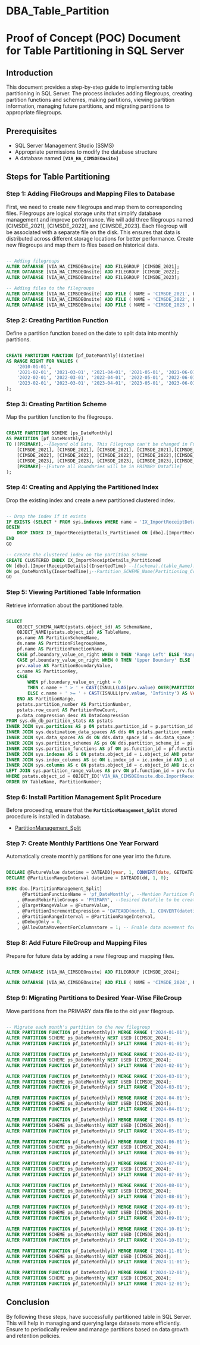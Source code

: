 # DBA_Table_Partition

# **Proof of Concept (POC) Document for Table Partitioning in SQL Server**

## **Introduction**

This document provides a step-by-step guide to implementing table partitioning in SQL Server. The process includes adding filegroups, creating partition functions and schemes, making partitions, viewing partition information, managing future partitions, and migrating partitions to appropriate filegroups.

## **Prerequisites**

- SQL Server Management Studio (SSMS)
- Appropriate permissions to modify the database structure
- A database named **`[VIA_HA_CIMSDEOnsite]`**

## **Steps for Table Partitioning**

### **Step 1: Adding FileGroups and Mapping Files to Database**
First, we need to create new filegroups and map them to corresponding files. Filegroups are logical storage units that simplify database management and improve performance. We will add three filegroups named [CIMSDE_2021], [CIMSDE_2022], and [CIMSDE_2023]. Each filegroup will be associated with a separate file on the disk. This ensures that data is distributed across different storage locations for better performance.
Create new filegroups and map them to files based on historical data.

```sql

-- Adding filegroups
ALTER DATABASE [VIA_HA_CIMSDEOnsite] ADD FILEGROUP [CIMSDE_2021];
ALTER DATABASE [VIA_HA_CIMSDEOnsite] ADD FILEGROUP [CIMSDE_2022];
ALTER DATABASE [VIA_HA_CIMSDEOnsite] ADD FILEGROUP [CIMSDE_2023];

-- Adding files to the filegroups
ALTER DATABASE [VIA_HA_CIMSDEOnsite] ADD FILE ( NAME = 'CIMSDE_2021', FILENAME = 'W:\Temp\!!POC_Data_Table_Partition\HA_Test_Datafiles\CIMSDE_2021.ndf') TO FILEGROUP [CIMSDE_2021];
ALTER DATABASE [VIA_HA_CIMSDEOnsite] ADD FILE ( NAME = 'CIMSDE_2022', FILENAME = 'W:\Temp\!!POC_Data_Table_Partition\HA_Test_Datafiles\CIMSDE_2022.ndf') TO FILEGROUP [CIMSDE_2022];
ALTER DATABASE [VIA_HA_CIMSDEOnsite] ADD FILE ( NAME = 'CIMSDE_2023', FILENAME = 'W:\Temp\!!POC_Data_Table_Partition\HA_Test_Datafiles\CIMSDE_2023.ndf') TO FILEGROUP [CIMSDE_2023];

```

### **Step 2: Creating Partition Function**

Define a partition function based on the date to split data into monthly partitions.

```sql

CREATE PARTITION FUNCTION [pf_DateMonthly](datetime)
AS RANGE RIGHT FOR VALUES (
    '2010-01-01',
	'2021-02-01', '2021-03-01', '2021-04-01', '2021-05-01', '2021-06-01','2021-07-01', '2021-08-01', '2021-09-01', '2021-10-01', '2021-11-01','2021-12-01', '2022-01-01',
	'2022-02-01', '2022-03-01', '2022-04-01', '2022-05-01', '2022-06-01','2022-07-01', '2022-08-01', '2022-09-01', '2022-10-01', '2022-11-01', '2022-12-01', '2023-01-01',
	'2023-02-01', '2023-03-01', '2023-04-01', '2023-05-01', '2023-06-01', '2023-07-01', '2023-08-01', '2023-09-01', '2023-10-01', '2023-11-01', '2023-12-01', '2024-01-01'
);

```

### **Step 3: Creating Partition Scheme**

Map the partition function to the filegroups.

```sql

CREATE PARTITION SCHEME [ps_DateMonthly]
AS PARTITION [pf_DateMonthly]
TO ([PRIMARY],--[Beyond old Data, This Filegroup can't be changed in Future]
    [CIMSDE_2021], [CIMSDE_2021], [CIMSDE_2021], [CIMSDE_2021],[CIMSDE_2021], [CIMSDE_2021], [CIMSDE_2021], [CIMSDE_2021], [CIMSDE_2021],[CIMSDE_2021], [CIMSDE_2021],[CIMSDE_2021],
	[CIMSDE_2022], [CIMSDE_2022], [CIMSDE_2022], [CIMSDE_2022],[CIMSDE_2022], [CIMSDE_2022], [CIMSDE_2022], [CIMSDE_2022], [CIMSDE_2022],[CIMSDE_2022], [CIMSDE_2022],[CIMSDE_2022],
	[CIMSDE_2023], [CIMSDE_2023], [CIMSDE_2023], [CIMSDE_2023],[CIMSDE_2023], [CIMSDE_2023], [CIMSDE_2023], [CIMSDE_2023], [CIMSDE_2023],[CIMSDE_2023], [CIMSDE_2023],[CIMSDE_2023],
	[PRIMARY]--[Future all Boundaries will be in PRIMARY Datafile]
);

```

### **Step 4: Creating and Applying the Partitioned Index**

Drop the existing index and create a new partitioned clustered index.

```sql

-- Drop the index if it exists
IF EXISTS (SELECT * FROM sys.indexes WHERE name = 'IX_ImportReceiptDetails_Partitioned' AND object_id = OBJECT_ID('dbo.ImportReceiptDetails'))
BEGIN
    DROP INDEX IX_ImportReceiptDetails_Partitioned ON [dbo].[ImportReceiptDetails];
END
GO

-- Create the clustered index on the partition scheme
CREATE CLUSTERED INDEX IX_ImportReceiptDetails_Partitioned
ON [dbo].[ImportReceiptDetails](InsertedTime) --[(schema).(table_Name).(Partitioning_Column_Name)]
ON ps_DateMonthly(InsertedTime);--Partition_SCHEME_Name(Partitioning_Column_Name)
GO

```

### **Step 5: Viewing Partitioned Table Information**

Retrieve information about the partitioned table.

```sql

SELECT
    OBJECT_SCHEMA_NAME(pstats.object_id) AS SchemaName,
    OBJECT_NAME(pstats.object_id) AS TableName,
    ps.name AS PartitionSchemeName,
    ds.name AS PartitionFilegroupName,
    pf.name AS PartitionFunctionName,
    CASE pf.boundary_value_on_right WHEN 0 THEN 'Range Left' ELSE 'Range Right' END AS PartitionFunctionRange,
    CASE pf.boundary_value_on_right WHEN 0 THEN 'Upper Boundary' ELSE 'Lower Boundary' END AS PartitionBoundary,
    prv.value AS PartitionBoundaryValue,
    c.name AS PartitionKey,
    CASE
        WHEN pf.boundary_value_on_right = 0
        THEN c.name + ' > ' + CAST(ISNULL(LAG(prv.value) OVER(PARTITION BY pstats.object_id ORDER BY pstats.object_id, pstats.partition_number), 'Infinity') AS VARCHAR(100)) + ' and ' + c.name + ' <= ' + CAST(ISNULL(prv.value, 'Infinity') AS VARCHAR(100))
        ELSE c.name + ' >= ' + CAST(ISNULL(prv.value, 'Infinity') AS VARCHAR(100))  + ' and ' + c.name + ' < ' + CAST(ISNULL(LEAD(prv.value) OVER(PARTITION BY pstats.object_id ORDER BY pstats.object_id, pstats.partition_number), 'Infinity') AS VARCHAR(100))
    END AS PartitionRange,
    pstats.partition_number AS PartitionNumber,
    pstats.row_count AS PartitionRowCount,
    p.data_compression_desc AS DataCompression
FROM sys.dm_db_partition_stats AS pstats
INNER JOIN sys.partitions AS p ON pstats.partition_id = p.partition_id
INNER JOIN sys.destination_data_spaces AS dds ON pstats.partition_number = dds.destination_id
INNER JOIN sys.data_spaces AS ds ON dds.data_space_id = ds.data_space_id
INNER JOIN sys.partition_schemes AS ps ON dds.partition_scheme_id = ps.data_space_id
INNER JOIN sys.partition_functions AS pf ON ps.function_id = pf.function_id
INNER JOIN sys.indexes AS i ON pstats.object_id = i.object_id AND pstats.index_id = i.index_id AND dds.partition_scheme_id = i.data_space_id AND i.type <= 1 /* Heap or Clustered Index */
INNER JOIN sys.index_columns AS ic ON i.index_id = ic.index_id AND i.object_id = ic.object_id AND ic.partition_ordinal > 0
INNER JOIN sys.columns AS c ON pstats.object_id = c.object_id AND ic.column_id = c.column_id
LEFT JOIN sys.partition_range_values AS prv ON pf.function_id = prv.function_id AND pstats.partition_number = (CASE pf.boundary_value_on_right WHEN 0 THEN prv.boundary_id ELSE (prv.boundary_id+1) END)
WHERE pstats.object_id = OBJECT_ID('VIA_HA_CIMSDEOnsite.dbo.ImportReceiptDetails') --('DB_Name.Schema.Table_Name)
ORDER BY TableName, PartitionNumber;

```

### **Step 6: Install Partition Management Split Procedure**

Before proceeding, ensure that the **`PartitionManagement_Split`** stored procedure is installed in  database.
- [PartitionManagement_Split](PartitionManagement_Split.sql)

### **Step 7: Create Monthly Partitions One Year Forward**

Automatically create monthly partitions for one year into the future.

```sql

DECLARE @FutureValue datetime = DATEADD(year, 1, CONVERT(date, GETDATE())); --Change dynamically if needed
DECLARE @PartitionRangeInterval datetime = DATEADD(dd, 1, 0);

EXEC dbo.[PartitionManagement_Split]
      @PartitionFunctionName = 'pf_DateMonthly', --Mention Partition Function_Name
    , @RoundRobinFileGroups = 'PRIMARY', --Desired Datafile to be creating Partitions
    , @TargetRangeValue = @FutureValue,
    , @PartitionIncrementExpression = 'DATEADD(month, 1, CONVERT(datetime, @CurrentRangeValue))', --Increment Expression [Monthly, Quarterly, and Yearly]
    , @PartitionRangeInterval = @PartitionRangeInterval,
    , @DebugOnly = 0,
    , @AllowDataMovementForColumnstore = 1; -- Enable data movement for non-empty partitions with columnstore

```

### **Step 8: Add Future FileGroup and Mapping Files**

Prepare for future data by adding a new filegroup and mapping files.

```sql

ALTER DATABASE [VIA_HA_CIMSDEOnsite] ADD FILEGROUP [CIMSDE_2024];

ALTER DATABASE [VIA_HA_CIMSDEOnsite] ADD FILE ( NAME = 'CIMSDE_2024', FILENAME = 'W:\Temp\!!POC_Data_Table_Partition\HA_Test_Datafiles\CIMSDE_2024.ndf') TO FILEGROUP [CIMSDE_2024];

```

### **Step 9: Migrating Partitions to Desired Year-Wise FileGroup**

Move partitions from the PRIMARY data file to the old year filegroup.

```sql

-- Migrate each month's partition to the new filegroup
ALTER PARTITION FUNCTION pf_DateMonthly() MERGE RANGE ('2024-01-01');
ALTER PARTITION SCHEME ps_DateMonthly NEXT USED [CIMSDE_2024];
ALTER PARTITION FUNCTION pf_DateMonthly() SPLIT RANGE ('2024-01-01');

ALTER PARTITION FUNCTION pf_DateMonthly() MERGE RANGE ('2024-02-01');
ALTER PARTITION SCHEME ps_DateMonthly NEXT USED [CIMSDE_2024];
ALTER PARTITION FUNCTION pf_DateMonthly() SPLIT RANGE ('2024-02-01');

ALTER PARTITION FUNCTION pf_DateMonthly() MERGE RANGE ('2024-03-01');
ALTER PARTITION SCHEME ps_DateMonthly NEXT USED [CIMSDE_2024];
ALTER PARTITION FUNCTION pf_DateMonthly() SPLIT RANGE ('2024-03-01');

ALTER PARTITION FUNCTION pf_DateMonthly() MERGE RANGE ('2024-04-01');
ALTER PARTITION SCHEME ps_DateMonthly NEXT USED [CIMSDE_2024];
ALTER PARTITION FUNCTION pf_DateMonthly() SPLIT RANGE ('2024-04-01');

ALTER PARTITION FUNCTION pf_DateMonthly() MERGE RANGE ('2024-05-01');
ALTER PARTITION SCHEME ps_DateMonthly NEXT USED [CIMSDE_2024];
ALTER PARTITION FUNCTION pf_DateMonthly() SPLIT RANGE ('2024-05-01');

ALTER PARTITION FUNCTION pf_DateMonthly() MERGE RANGE ('2024-06-01');
ALTER PARTITION SCHEME ps_DateMonthly NEXT USED [CIMSDE_2024];
ALTER PARTITION FUNCTION pf_DateMonthly() SPLIT RANGE ('2024-06-01');

ALTER PARTITION FUNCTION pf_DateMonthly() MERGE RANGE ('2024-07-01');
ALTER PARTITION SCHEME ps_DateMonthly NEXT USED [CIMSDE_2024];
ALTER PARTITION FUNCTION pf_DateMonthly() SPLIT RANGE ('2024-07-01');

ALTER PARTITION FUNCTION pf_DateMonthly() MERGE RANGE ('2024-08-01');
ALTER PARTITION SCHEME ps_DateMonthly NEXT USED [CIMSDE_2024];
ALTER PARTITION FUNCTION pf_DateMonthly() SPLIT RANGE ('2024-08-01');

ALTER PARTITION FUNCTION pf_DateMonthly() MERGE RANGE ('2024-09-01');
ALTER PARTITION SCHEME ps_DateMonthly NEXT USED [CIMSDE_2024];
ALTER PARTITION FUNCTION pf_DateMonthly() SPLIT RANGE ('2024-09-01');

ALTER PARTITION FUNCTION pf_DateMonthly() MERGE RANGE ('2024-10-01');
ALTER PARTITION SCHEME ps_DateMonthly NEXT USED [CIMSDE_2024];
ALTER PARTITION FUNCTION pf_DateMonthly() SPLIT RANGE ('2024-10-01');

ALTER PARTITION FUNCTION pf_DateMonthly() MERGE RANGE ('2024-11-01');
ALTER PARTITION SCHEME ps_DateMonthly NEXT USED [CIMSDE_2024];
ALTER PARTITION FUNCTION pf_DateMonthly() SPLIT RANGE ('2024-11-01');

ALTER PARTITION FUNCTION pf_DateMonthly() MERGE RANGE ('2024-12-01');
ALTER PARTITION SCHEME ps_DateMonthly NEXT USED [CIMSDE_2024];
ALTER PARTITION FUNCTION pf_DateMonthly() SPLIT RANGE ('2024-12-01');

```

## **Conclusion**

By following these steps,  have successfully partitioned  table in SQL Server. This will help in managing and querying large datasets more efficiently. Ensure to periodically review and manage partitions based on  data growth and retention policies.

